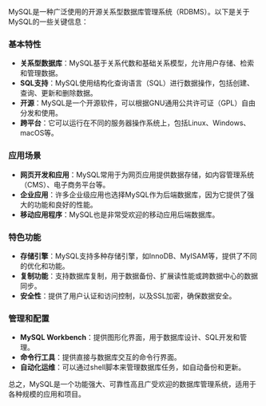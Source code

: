 
MySQL是一种广泛使用的开源关系型数据库管理系统（RDBMS）。以下是关于MySQL的一些关键信息：

### 基本特性

- **关系型数据库**：MySQL基于关系代数和基础关系模型，允许用户存储、检索和管理数据。
- **SQL支持**：MySQL使用结构化查询语言（SQL）进行数据操作，包括创建、查询、更新和删除数据。
- **开源**：MySQL是一个开源软件，可以根据GNU通用公共许可证（GPL）自由分发和使用。
- **跨平台**：它可以运行在不同的服务器操作系统上，包括Linux、Windows、macOS等。

### 应用场景

- **网页开发和应用**：MySQL常用于为网页应用提供数据存储，如内容管理系统（CMS）、电子商务平台等。
- **企业应用**：许多企业级应用也选择MySQL作为后端数据库，因为它提供了强大的功能和良好的性能。
- **移动应用程序**：MySQL也是非常受欢迎的移动应用后端数据库。

### 特色功能

- **存储引擎**：MySQL支持多种存储引擎，如InnoDB、MyISAM等，提供了不同的优化和功能。
- **复制功能**：支持数据库复制，用于数据备份、扩展读性能或跨数据中心的数据同步。
- **安全性**：提供了用户认证和访问控制，以及SSL加密，确保数据安全。

### 管理和配置

- **MySQL Workbench**：提供图形化界面，用于数据库设计、SQL开发和管理。
- **命令行工具**：提供直接与数据库交互的命令行界面。
- **自动化运维**：可以通过shell脚本来管理数据库任务，如自动备份和更新。

总之，MySQL是一个功能强大、可靠性高且广受欢迎的数据库管理系统，适用于各种规模的应用和项目。